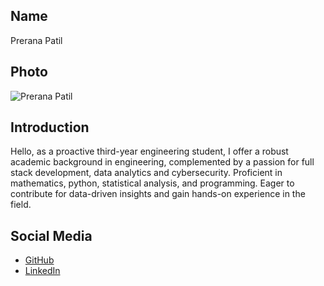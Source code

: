 ## Name
Prerana Patil

## Photo
![Prerana Patil](https://drive.google.com/file/d/1ej7IKZQS7HzVemxN-nGZAp_EJqW8jivo/view?usp=sharing)

## Introduction
Hello, as a proactive third-year engineering student, I offer a robust academic background in engineering, complemented by a passion for full stack development, data analytics and cybersecurity. Proficient in mathematics, python, statistical analysis, and programming. Eager to contribute for data-driven insights and gain hands-on experience in the field.

## Social Media
- [GitHub](https://github.com/Prerana-Patil1)
- [LinkedIn](www.linkedin.com/in/prerana-patil-2a985a28a)